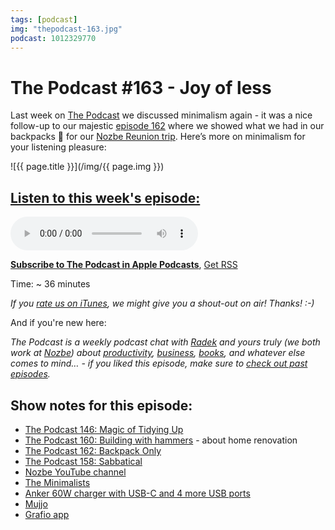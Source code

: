 ```yaml
---
tags: [podcast]
img: "thepodcast-163.jpg"
podcast: 1012329770
---
```


# The Podcast #163 - Joy of less

Last week on [The Podcast][p] we discussed minimalism again - it was a nice follow-up to our majestic [episode 162](https://sliwinski.com/thepodcast-162) where we showed what we had in our backpacks 🎒 for our [Nozbe Reunion trip](https://sliwinski.com/reunion). Here’s more on minimalism for your listening pleasure:

<!--More-->

![{{ page.title }}](/img/{{ page.img }})

## [Listen to this week's episode:][e]

<audio controls>
<source src="https://files.nozbe.com/podcast/163.mp3" type="audio/mpeg">
</audio>

**[Subscribe to The Podcast in Apple Podcasts][i]**, [Get RSS][rss]

Time: ~ 36 minutes

*If you [rate us on iTunes][i], we might give you a shout-out on air! Thanks! :-)*

And if you're new here:

*The Podcast is a weekly podcast chat with [Radek][r] and yours truly (we both work at [Nozbe][n]) about [productivity](/productivity), [business](/business), [books](/books), and whatever else comes to mind… - if you liked this episode, make sure to [check out past episodes](/podcast).*

## Show notes for this episode:

  * [The Podcast 146: Magic of Tidying Up](https://thepodcast.fm/episodes/146)
  * [The Podcast 160: Building with hammers](https://thepodcast.fm/episodes/160) \- about home renovation
  * [The Podcast 162: Backpack Only](https://thepodcast.fm/episodes/162)
  * [The Podcast 158: Sabbatical](https://thepodcast.fm/episodes/158)
  * [Nozbe YouTube channel](https://www.youtube.com/user/NozbeCom?sub_confirmation=1)
  * [The Minimalists](https://www.theminimalists.com/)
  * [Anker 60W charger with USB-C and 4 more USB ports](https://www.amazon.com/Charger-Anker-Premium-Desktop-Delivery/dp/B072K5ZJXF/)
  * [Mujjo](https://www.mujjo.com/)
  * [Grafio app](http://tentouchapps.com/grafio/)

[y]: https://michael.gratis/thepodcastyt
[rss]: http://thepodcast.fm/episodes?format=RSS
[e]: http://thepodcast.fm/episodes/163

[p]: https://michael.gratis/thepodcastfm
[n]: https://michael.gratis/nozbe
[r]: https://michael.gratis/radex
[i]: https://michael.gratis/thepodcast
[o]: https://michael.gratis/ipadonly


